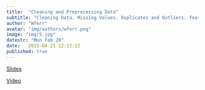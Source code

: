```yaml
---
title:  "Cleaning and Preprocessing Data"
subtitle: "Cleaning Data. Missing Values. Duplicates and Outliers. Feature Engineering and Regular Expressions."
author: "Wferr"
avatar: "img/authors/wferr.png"
image: "img/5.jpg"
datestr: "Mon Feb 20"
date:   2015-04-21 12:12:12
published: true
---
```


[Slides](https://docs.google.com/presentation/d/14asYO4OKfnSrbe0Q7bfSx1XDjRGcYY4VKztSN7NiedI/edit?usp=sharing)

[Video](https://github.com/kaggledecal/sp17/blob/master/day05/Cleaning%20and%20RegEx.ipynb)
